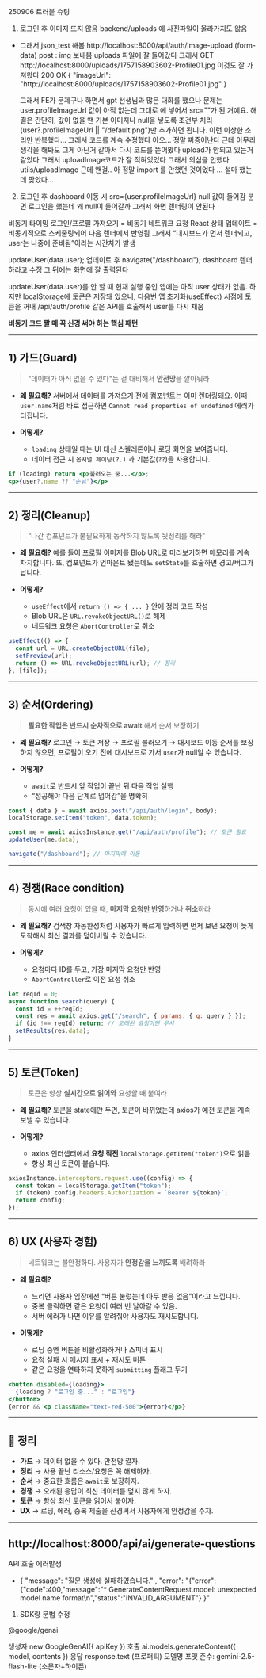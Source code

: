 250906 트러블 슈팅
1. 로그인 후 이미지 뜨지 않음
    backend/uploads 에 사진파일이 올라가지도 않음

- 그래서 json_test 해봄
    http://localhost:8000/api/auth/image-upload
    (form-data) post : img 보내봄 
    uploads 파일에 잘 들어갔다
    그래서 
    GET http://localhost:8000/uploads/1757158903602-Profile01.jpg
    이것도 잘 가져왔다 200 OK
        {
        "imageUrl": "http://localhost:8000/uploads/1757158903602-Profile01.jpg"
        }

    그래서 FE가 문제구나 하면서 gpt 선생님과 많은 대화를 했으나 
    문제는 user.profileImageUrl 값이 아직 없는데 그대로 <img src>에 넣어서 src=""가 된 거예요.
    해결은 간단히, 값이 없을 땐 기본 이미지나 null을 넣도록 조건부 처리(user?.profileImageUrl || "/default.png")만 추가하면 됩니다.
    이런 이상한 소리만 반복했다... 그래서 코드를 계속 수정했다 
    아오... 정말 짜증이난다
    근데 아무리 생각을 해봐도 그게 아닌거 같아서 다시 코드를 뜯어봤다
    upload가 안되고 있는거 같았다 그래서 uploadImage코드가 잘 적혀있었다 그래서 의심을 안했다
    utils/uploadImage 
    근데 왠걸.. 아 정말 import 를 안했던 것이었다 ... 
    설마 했는데 맞았다... 

2. 로그인 후 dashboard 이동 시 src={user.profileImageUrl} null 값이 들어감
분면 로그인을 했는데 왜 null이 들어갈까
그래서 화면 렌더링이 안된다 

비동기 타이밍
로그인/프로필 가져오기 = 비동기 네트워크 요청
React 상태 업데이트 = 비동기적으로 스케줄링되어 다음 렌더에서 반영됨
그래서 “대시보드가 먼저 렌더되고, user는 나중에 준비됨”이라는 시간차가 발생

  updateUser(data.user); 업데이트 후
  navigate("/dashboard"); dashboard 렌더하라고 수정
  그 뒤에는 화면에 잘 출력된다

updateUser(data.user)를 안 할 때
현재 실행 중인 앱에는 아직 user 상태가 없음.
하지만 localStorage에 토큰은 저장돼 있으니, 다음번 앱 초기화(useEffect) 시점에 토큰을 꺼내 /api/auth/profile 같은 API를 호출해서 user를 다시 채움





 **비동기 코드 짤 때 꼭 신경 써야 하는 핵심 패턴**

---

## 1) **가드(Guard)**

> "데이터가 아직 없을 수 있다"는 걸 대비해서 **안전망**을 깔아둬라

* **왜 필요해?**
  서버에서 데이터를 가져오기 전에 컴포넌트는 이미 렌더링돼요.
  이때 `user.name`처럼 바로 접근하면 `Cannot read properties of undefined` 에러가 터집니다.

* **어떻게?**
  * `loading` 상태일 때는 UI 대신 스켈레톤이나 로딩 화면을 보여줍니다.
  * 데이터 접근 시 `옵셔널 체이닝(?.)` 과 기본값(`??`)을 사용합니다.

```jsx
if (loading) return <p>불러오는 중...</p>;
<p>{user?.name ?? "손님"}</p>
```

---

## 2) **정리(Cleanup)**

> “나간 컴포넌트가 불필요하게 동작하지 않도록 뒷정리를 해라”

* **왜 필요해?**
  예를 들어 프로필 이미지를 Blob URL로 미리보기하면 메모리를 계속 차지합니다.
  또, 컴포넌트가 언마운트 됐는데도 `setState`를 호출하면 경고/버그가 납니다.

* **어떻게?**

  * `useEffect`에서 `return () => { ... }` 안에 정리 코드 작성
  * Blob URL은 `URL.revokeObjectURL()`로 해제
  * 네트워크 요청은 `AbortController`로 취소

```jsx
useEffect(() => {
  const url = URL.createObjectURL(file);
  setPreview(url);
  return () => URL.revokeObjectURL(url); // 정리
}, [file]);
```

---

## 3) **순서(Ordering)**

> **필요한 작업은 반드시 순차적으로 await** 해서 순서 보장하기

* **왜 필요해?**
  로그인 → 토큰 저장 → 프로필 불러오기 → 대시보드 이동
  순서를 보장하지 않으면, 프로필이 오기 전에 대시보드로 가서 `user`가 null일 수 있습니다.

* **어떻게?**

  * `await`로 반드시 앞 작업이 끝난 뒤 다음 작업 실행
  * “성공해야 다음 단계로 넘어감”을 명확히

```js
const { data } = await axios.post("/api/auth/login", body);
localStorage.setItem("token", data.token);

const me = await axiosInstance.get("/api/auth/profile"); // 토큰 필요
updateUser(me.data);

navigate("/dashboard"); // 마지막에 이동
```

---

## 4) **경쟁(Race condition)**

> 동시에 여러 요청이 있을 때, **마지막 요청만 반영**하거나 **취소**하라

* **왜 필요해?**
  검색창 자동완성처럼 사용자가 빠르게 입력하면
  먼저 보낸 요청이 늦게 도착해서 최신 결과를 덮어버릴 수 있습니다.

* **어떻게?**

  * 요청마다 ID를 두고, 가장 마지막 요청만 반영
  * `AbortController`로 이전 요청 취소

```js
let reqId = 0;
async function search(query) {
  const id = ++reqId;
  const res = await axios.get("/search", { params: { q: query } });
  if (id !== reqId) return; // 오래된 요청이면 무시
  setResults(res.data);
}
```

---

## 5) **토큰(Token)**

> 토큰은 항상 **실시간으로 읽어와** 요청할 때 붙여라

* **왜 필요해?**
  토큰을 state에만 두면, 토큰이 바뀌었는데 axios가 예전 토큰을 계속 보낼 수 있습니다.

* **어떻게?**

  * axios 인터셉터에서 **요청 직전** `localStorage.getItem("token")`으로 읽음
  * 항상 최신 토큰이 붙습니다.

```js
axiosInstance.interceptors.request.use((config) => {
  const token = localStorage.getItem("token");
  if (token) config.headers.Authorization = `Bearer ${token}`;
  return config;
});
```

---

## 6) **UX (사용자 경험)**

> 네트워크는 불안정하다. 사용자가 **안정감을 느끼도록** 배려하라

* **왜 필요해?**

  * 느리면 사용자 입장에선 “버튼 눌렀는데 아무 반응 없음”이라고 느낍니다.
  * 중복 클릭하면 같은 요청이 여러 번 날아갈 수 있음.
  * 서버 에러가 나면 이유를 알려줘야 사용자도 재시도합니다.

* **어떻게?**

  * 로딩 중엔 버튼을 비활성화하거나 스피너 표시
  * 요청 실패 시 메시지 표시 + 재시도 버튼
  * 같은 요청을 연타하지 못하게 `submitting` 플래그 두기

```jsx
<button disabled={loading}>
  {loading ? "로그인 중..." : "로그인"}
</button>
{error && <p className="text-red-500">{error}</p>}
```

---

## 📌 정리

* **가드** → 데이터 없을 수 있다. 안전망 깔자.
* **정리** → 사용 끝난 리소스/요청은 꼭 해제하자.
* **순서** → 중요한 흐름은 `await`로 보장하자.
* **경쟁** → 오래된 응답이 최신 데이터를 덮지 않게 하자.
* **토큰** → 항상 최신 토큰을 읽어서 붙이자.
* **UX** → 로딩, 에러, 중복 제출을 신경써서 사용자에게 안정감을 주자.

---

## http://localhost:8000/api/ai/generate-questions
API 호출 에러발생
- { "message": "질문 생성에 실패하였습니다."
    , "error": "{\"error\":{\"code\":400,\"message\":\"* 
    GenerateContentRequest.model: unexpected model name 
    format\\n\",\"status\":\"INVALID_ARGUMENT\"}
  }"

1. SDK랑 문법 수정

@google/genai

생성자 new GoogleGenAI({ apiKey })
호출 ai.models.generateContent({ model, contents })
응답 response.text (프로퍼티)
모델명 포맷 준수: gemini-2.5-flash-lite (소문자+하이픈)

